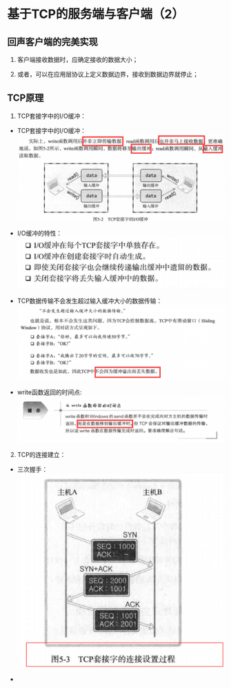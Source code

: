 # 基于TCP的服务端与客户端（2）

## 回声客户端的完美实现

1. 客户端接收数据时，应确定接收的数据大小；

2. 或者，可以在应用层协议上定义数据边界，接收到数据边界就停止；

## TCP原理

1. TCP套接字中的I/O缓冲：

 - TCP套接字中的I/O缓冲：
 ![TCP套接字中的I/O缓冲](TCP套接字中的IO缓冲.png)
 
 - I/O缓冲的特性：
 ![IO缓冲的特性](IO缓冲的特性.png)
 
 - TCP数据传输不会发生超过输入缓冲大小的数据传输：
 ![TCP对数据流的控制](TCP对数据流的控制.png)
 
 - write函数返回的时间点:
 ![write函数返回的时间点](write函数返回的时间点.png)
 
2. TCP的连接建立：

 - 三次握手：
 ![三次握手](三次握手.png)
 
 - 